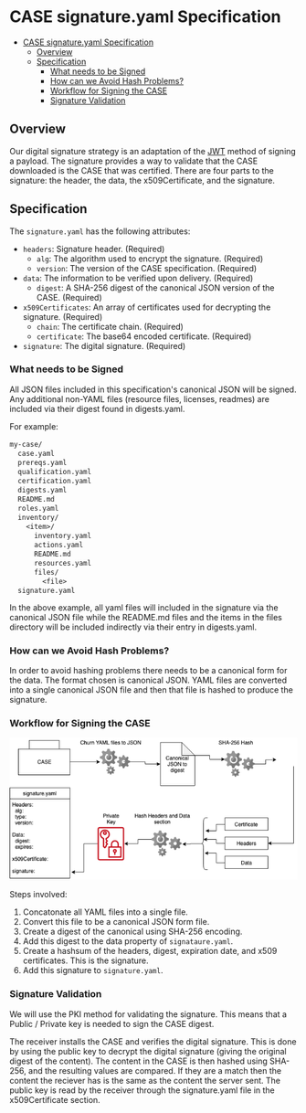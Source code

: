 # CASE signature.yaml Specification

- [CASE signature.yaml Specification](#case-signatureyaml-specification)
  - [Overview](#overview)
  - [Specification](#specification)
    - [What needs to be Signed](#what-needs-to-be-signed)
    - [How can we Avoid Hash Problems?](#how-can-we-avoid-hash-problems)
    - [Workflow for Signing the CASE](#workflow-for-signing-the-case)
    - [Signature Validation](#signature-validation)

## Overview

Our digital signature strategy is an adaptation of the [JWT](https://jwt.io/introduction/) method of signing a payload.  The signature provides a way to validate that the CASE downloaded is the CASE that was certified.  There are four parts to the signature: the header, the data, the x509Certificate, and the signature.

## Specification

The `signature.yaml` has the following attributes:

* `headers`: Signature header. (Required)
  * `alg`: The algorithm used to encrypt the signature. (Required)
  * `version`: The version of the CASE specification. (Required)
* `data`: The information to be verified upon delivery. (Required)
  * `digest`: A SHA-256 digest of the canonical JSON version of the CASE. (Required)
* `x509Certificates`: An array of certificates used for decrypting the signature. (Required)
  * `chain`: The certificate chain. (Required)
  * `certificate`: The base64 encoded certificate. (Required)
* `signature`: The digital signature. (Required)

### What needs to be Signed
All JSON files included in this specification's canonical JSON will be signed. Any additional non-YAML files (resource files, licenses, readmes) are included via their digest found in digests.yaml.

For example:
```
my-case/                            
  case.yaml              
  prereqs.yaml           
  qualification.yaml     
  certification.yaml     
  digests.yaml           
  README.md              
  roles.yaml             
  inventory/                       
    <item>/                         
      inventory.yaml     
      actions.yaml       
      README.md          
      resources.yaml     
      files/
        <file>           
  signature.yaml
```

In the above example, all yaml files will included in the signature via the canonical JSON file while the README.md files and the items in the files directory will be included indirectly via their entry in digests.yaml. 

### How can we Avoid Hash Problems?

In order to avoid hashing problems there needs to be a canonical form for the data.  The format chosen is canonical JSON.  YAML files are converted into a single canonical JSON file and then that file is hashed to produce the signature.

### Workflow for Signing the CASE

![CASE signing flow diagram](./design/case-signature-flow-diagram.png)

Steps involved:

1. Concatonate all YAML files into a single file.
2. Convert this file to be a canonical JSON form file.
3. Create a digest of the canonical using SHA-256 encoding.
4. Add this digest to the data property of `signataure.yaml`.
5. Create a hashsum of the headers, digest, expiration date, and x509 certificates. This is the signature.
6. Add this signature to `signature.yaml`.    

### Signature Validation

We will use the PKI method for validating the signature.  This means that a Public / Private key is needed to sign the CASE digest.

The receiver installs the CASE and verifies the digital signature.  This is done by using the public key to decrypt the digital signature (giving the original digest of the content).  The content in the CASE is then hashed using SHA-256, and the resulting values are compared.  If they are a match then the content the reciever has is the same as the content the server sent.  The public key is read by the receiver through the signature.yaml file in the x509Certificate section.
